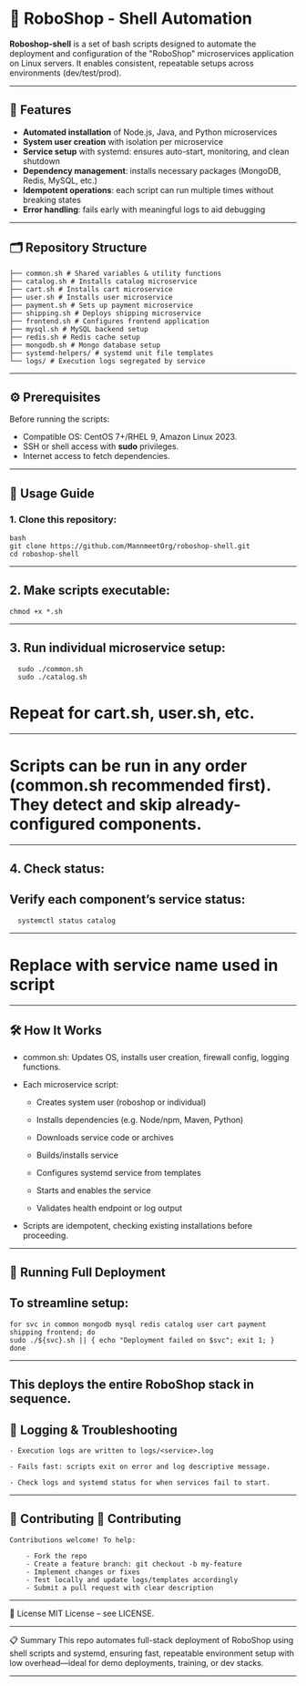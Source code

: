 # 🛒 RoboShop - Shell Automation

**Roboshop-shell** is a set of bash scripts designed to automate the deployment and configuration of the "RoboShop" microservices application on Linux servers. It enables consistent, repeatable setups across environments (dev/test/prod).

---

## 🚀 Features

- **Automated installation** of Node.js, Java, and Python microservices
- **System user creation** with isolation per microservice
- **Service setup** with systemd: ensures auto-start, monitoring, and clean shutdown
- **Dependency management**: installs necessary packages (MongoDB, Redis, MySQL, etc.)
- **Idempotent operations**: each script can run multiple times without breaking states
- **Error handling**: fails early with meaningful logs to aid debugging

---

## 🗂️ Repository Structure

```
├── common.sh # Shared variables & utility functions
├── catalog.sh # Installs catalog microservice
├── cart.sh # Installs cart microservice
├── user.sh # Installs user microservice
├── payment.sh # Sets up payment microservice
├── shipping.sh # Deploys shipping microservice
├── frontend.sh # Configures frontend application
├── mysql.sh # MySQL backend setup
├── redis.sh # Redis cache setup
├── mongodb.sh # Mongo database setup
├── systemd-helpers/ # systemd unit file templates
└── logs/ # Execution logs segregated by service
```
---

## ⚙️ Prerequisites

Before running the scripts:

- Compatible OS: CentOS 7+/RHEL 9, Amazon Linux 2023.
- SSH or shell access with **sudo** privileges.
- Internet access to fetch dependencies.

---

## 🧩 Usage Guide

### 1. Clone this repository:
```
bash
git clone https://github.com/MannmeetOrg/roboshop-shell.git
cd roboshop-shell
```
---

## 2. Make scripts executable:
```
chmod +x *.sh
```
---
## 3. Run individual microservice setup:

```
  sudo ./common.sh
  sudo ./catalog.sh
```
# Repeat for cart.sh, user.sh, etc.

---
# Scripts can be run in any order (common.sh recommended first). They detect and skip already-configured components.

---

## 4. Check status:
Verify each component’s service status:
---
```
  systemctl status catalog
```
---
# Replace with service name used in script

---

## 🛠️ How It Works

* common.sh: Updates OS, installs user creation, firewall config, logging functions.
* Each microservice script:

    - Creates system user (roboshop or individual)
    
    - Installs dependencies (e.g. Node/npm, Maven, Python)
    
    - Downloads service code or archives
    
    - Builds/installs service
    
    - Configures systemd service from templates
    
    - Starts and enables the service
    
    - Validates health endpoint or log output

* Scripts are idempotent, checking existing installations before proceeding.

---

## 🧪 Running Full Deployment
To streamline setup:
---
``` 
for svc in common mongodb mysql redis catalog user cart payment shipping frontend; do
sudo ./${svc}.sh || { echo "Deployment failed on $svc"; exit 1; }
done
```
---
This deploys the entire RoboShop stack in sequence.
---

## 📄 Logging & Troubleshooting

    - Execution logs are written to logs/<service>.log
    
    - Fails fast: scripts exit on error and log descriptive message.
    
    - Check logs and systemd status for when services fail to start.

---
## 🤝 Contributing 👥 Contributing
    Contributions welcome! To help:
    
        - Fork the repo
        - Create a feature branch: git checkout -b my-feature
        - Implement changes or fixes
        - Test locally and update logs/templates accordingly
        - Submit a pull request with clear description

---

📜 License
MIT License – see LICENSE.

---

📋 Summary
This repo automates full-stack deployment of RoboShop using shell scripts and systemd, ensuring fast, 
repeatable environment setup with low overhead—ideal for demo deployments, training, or dev stacks.

---